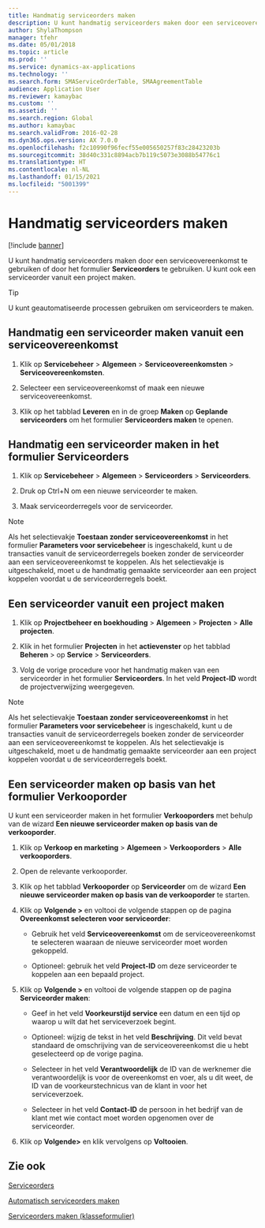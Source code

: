 ```yaml
---
title: Handmatig serviceorders maken
description: U kunt handmatig serviceorders maken door een serviceovereenkomst te gebruiken of door het formulier **Serviceorders** te gebruiken.
author: ShylaThompson
manager: tfehr
ms.date: 05/01/2018
ms.topic: article
ms.prod: ''
ms.service: dynamics-ax-applications
ms.technology: ''
ms.search.form: SMAServiceOrderTable, SMAAgreementTable
audience: Application User
ms.reviewer: kamaybac
ms.custom: ''
ms.assetid: ''
ms.search.region: Global
ms.author: kamaybac
ms.search.validFrom: 2016-02-28
ms.dyn365.ops.version: AX 7.0.0
ms.openlocfilehash: f2c10990f96fecf55e005650257f83c28423203b
ms.sourcegitcommit: 38d40c331c8894acb7b119c5073e3088b54776c1
ms.translationtype: HT
ms.contentlocale: nl-NL
ms.lasthandoff: 01/15/2021
ms.locfileid: "5001399"
---
```

# <a name="create-service-orders-manually"></a>Handmatig serviceorders maken    

[!include [banner](../includes/banner.md)]


U kunt handmatig serviceorders maken door een serviceovereenkomst te gebruiken of door het formulier **Serviceorders** te gebruiken. U kunt ook een serviceorder vanuit een project maken.

> [!TIP]
> <P>U kunt geautomatiseerde processen gebruiken om serviceorders te maken. 

## <a name="create-a-service-order-manually-from-a-service-agreement"></a>Handmatig een serviceorder maken vanuit een serviceovereenkomst

1.  Klik op **Servicebeheer** \> **Algemeen** \> **Serviceovereenkomsten** \> **Serviceovereenkomsten**.

2.  Selecteer een serviceovereenkomst of maak een nieuwe serviceovereenkomst.

3.  Klik op het tabblad **Leveren** en in de groep **Maken** op **Geplande serviceorders** om het formulier **Serviceorders maken** te openen.

## <a name="create-a-service-order-manually-in-the-service-orders-form"></a>Handmatig een serviceorder maken in het formulier Serviceorders

1.  Klik op **Servicebeheer** \> **Algemeen** \> **Serviceorders** \> **Serviceorders**.

2.  Druk op Ctrl+N om een nieuwe serviceorder te maken.

3.  Maak serviceorderregels voor de serviceorder.

> [!NOTE]
> <P>Als het selectievakje <STRONG>Toestaan zonder serviceovereenkomst</STRONG> in het formulier <STRONG>Parameters voor servicebeheer</STRONG> is ingeschakeld, kunt u de transacties vanuit de serviceorderregels boeken zonder de serviceorder aan een serviceovereenkomst te koppelen. Als het selectievakje is uitgeschakeld, moet u de handmatig gemaakte serviceorder aan een project koppelen voordat u de serviceorderregels boekt.</P>

## <a name="create-a-service-order-from-a-project"></a>Een serviceorder vanuit een project maken

1.  Klik op **Projectbeheer en boekhouding** \> **Algemeen** \> **Projecten** \> **Alle projecten**.

2.  Klik in het formulier **Projecten** in het **actievenster** op het tabblad **Beheren** \> op **Service** \> **Serviceorders**.

3.  Volg de vorige procedure voor het handmatig maken van een serviceorder in het formulier **Serviceorders**. In het veld **Project-ID** wordt de projectverwijzing weergegeven.

> [!NOTE]
> <P>Als het selectievakje <STRONG>Toestaan zonder serviceovereenkomst</STRONG> in het formulier <STRONG>Parameters voor servicebeheer</STRONG> is ingeschakeld, kunt u de transacties vanuit de serviceorderregels boeken zonder de serviceorder aan een serviceovereenkomst te koppelen. Als het selectievakje is uitgeschakeld, moet u de handmatig gemaakte serviceorder aan een project koppelen voordat u de serviceorderregels boekt.</P>

## <a name="create-a-service-order-from-the-sales-order-form"></a>Een serviceorder maken op basis van het formulier Verkooporder

U kunt een serviceorder maken in het formulier **Verkooporders** met behulp van de wizard **Een nieuwe serviceorder maken op basis van de verkooporder**.

1.  Klik op **Verkoop en marketing** \> **Algemeen** \> **Verkooporders** \> **Alle verkooporders**.

2.  Open de relevante verkooporder.

3.  Klik op het tabblad **Verkooporder** op **Serviceorder** om de wizard **Een nieuwe serviceorder maken op basis van de verkooporder** te starten.

4.  Klik op **Volgende \>** en voltooi de volgende stappen op de pagina **Overeenkomst selecteren voor serviceorder**:
    
      - Gebruik het veld **Serviceovereenkomst** om de serviceovereenkomst te selecteren waaraan de nieuwe serviceorder moet worden gekoppeld.
    
      - Optioneel: gebruik het veld **Project-ID** om deze serviceorder te koppelen aan een bepaald project.

5.  Klik op **Volgende \>** en voltooi de volgende stappen op de pagina **Serviceorder maken**:
    
      - Geef in het veld **Voorkeurstijd service** een datum en een tijd op waarop u wilt dat het serviceverzoek begint.
    
      - Optioneel: wijzig de tekst in het veld **Beschrijving**. Dit veld bevat standaard de omschrijving van de serviceovereenkomst die u hebt geselecteerd op de vorige pagina.
    
      - Selecteer in het veld **Verantwoordelijk** de ID van de werknemer die verantwoordelijk is voor de overeenkomst en voer, als u dit weet, de ID van de voorkeurstechnicus van de klant in voor het serviceverzoek.
    
      - Selecteer in het veld **Contact-ID** de persoon in het bedrijf van de klant met wie contact moet worden opgenomen over de serviceorder.

6.  Klik op **Volgende\>** en klik vervolgens op **Voltooien**.


## <a name="see-also"></a>Zie ook

[Serviceorders](service-orders.md)

[Automatisch serviceorders maken](create-service-orders-automatically.md)

[Serviceorders maken (klasseformulier)](https://technet.microsoft.com/library/aa553901\(v=ax.60\)) 

